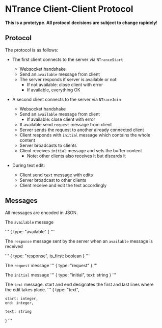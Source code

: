 NTrance Client-Client Protocol
==============================

**This is a prototype. All protocol decisions are subject to change rapidely!**

Protocol
--------

The protocol is as follows:

* The first client connects to the server via `NTranceStart`
    * Websocket handshake
	* Send an `available` message from client
	* The server responds if server is available or not
		* If not available: close client with error
		* If available, everything OK

* A second client connects to the server via `NTraceJoin`
    * Websocket handshake
	* Send an `available` message from client
		* If available: close client with error
	* If available send `request` message from client
	* Server sends the request to another already connected client
	* Client responds with `initial` message which contains the whole content
	* Server broadcasts to clients
	* Client receives `initial` message and sets the buffer content
		* Note: other clients also receives it but discards it

* During text edit:
	* Client send `text` message with edits
	* Server broadcast to other clients
	* Client receive and edit the text accordingly


Messages
--------

All messages are encoded in JSON.

The `available` message

'''
{
	type: "available"
}
'''

The `response` message sent by the server when an `available` message is received

'''
{
	type: "response",
	is_first: boolean
}
'''

The `request` message
'''
{
	type: "request"
}
'''

The `initial` message
'''
{
	type: "initial",
	text: string
}
'''

The `text` message. start and end designates the first and last lines where the edit takes place.
'''
{
	type: "text",

	start: integer,
	end: integer,

	text: string
}
'''

